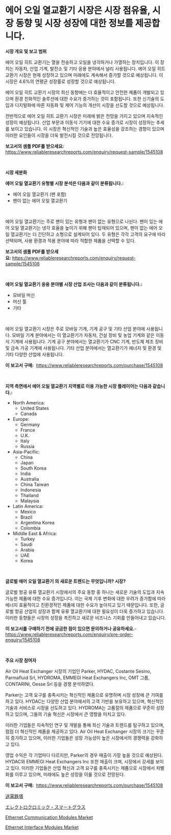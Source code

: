 <p><h1>에어 오일 열교환기 시장은 시장 점유율, 시장 동향 및 시장 성장에 대한 정보를 제공합니다.</h1></p><p><strong>시장 개요 및 보고 범위</strong></p>
<p><p>에어 오일 히트 교환기는 열을 전송하고 오일을 냉각하거나 가열하는 장치입니다. 이 장치는 자동차, 산업 기계, 발전소 및 기타 응용 분야에서 널리 사용됩니다. 에어 오일 히트 교환기 시장은 현재 성장하고 있으며 미래에도 계속해서 증가할 것으로 예상됩니다. 이 시장은 4.6%의 연평균 성장률로 성장할 것으로 예상됩니다.</p><p>에어 오일 히트 교환기 시장의 최신 동향에는 더 효율적이고 안전한 제품이 개발되고 있으며 환경 친화적인 솔루션에 대한 수요가 증가하는 것이 포함됩니다. 또한 신기술의 도입과 디지털화에 따른 자동화 및 제어 기능의 개선이 시장을 선도할 것으로 예상됩니다.</p><p>전반적으로 에어 오일 히트 교환기 시장은 미래에 밝은 전망을 가지고 있으며 지속적인 성장이 예상됩니다. 산업 부문과 이동식 기기에 대한 수요 증가로 시장이 성장하는 추세를 보이고 있습니다. 이 시장은 혁신적인 기술과 높은 효율성을 강조하는 경향이 있으며 이러한 요인들이 시장을 더욱 발전시킬 것으로 전망됩니다.</p></p>
<p><strong>보고서의 샘플 PDF를 받으세요:</strong> <a href="https://www.reliableresearchreports.com/enquiry/request-sample/1545108">https://www.reliableresearchreports.com/enquiry/request-sample/1545108</a></p>
<p>&nbsp;</p>
<p><strong>시장 세분화</strong></p>
<p><strong>에어 오일 열교환기 유형별 시장 분석은 다음과 같이 분류됩니다.:</strong></p>
<p><ul><li>에어 오일 열교환기 (팬 포함)</li><li>팬이 없는 에어 오일 열교환기</li></ul></p>
<p>&nbsp;</p>
<p><p>에어 오일 열교환기는 주로 팬이 있는 유형과 팬이 없는 유형으로 나뉜다. 팬이 있는 에어 오일 열교환기는 냉각 효율을 높이기 위해 팬이 탑재되어 있으며, 팬이 없는 에어 오일 열교환기는 더 간단하고 소형으로 설계되어 있다. 두 유형은 각각 고객의 요구에 따라 선택되며, 사용 환경과 적용 분야에 따라 적합한 제품을 선택할 수 있다.</p></p>
<p><strong>보고서의 샘플 PDF를 받으세요:</strong>&nbsp;<a href="https://www.reliableresearchreports.com/enquiry/request-sample/1545108">https://www.reliableresearchreports.com/enquiry/request-sample/1545108</a></p>
<p>&nbsp;</p>
<p><strong> 에어 오일 열교환기 응용 분야별 시장 산업 조사는 다음과 같이 분류됩니다.:</strong></p>
<p><ul><li>모바일 머신</li><li>머신 툴</li><li>기타</li></ul></p>
<p>&nbsp;</p>
<p><p>에어 오일 열교환기 시장은 주로 모바일 기계, 기계 공구 및 기타 산업 분야에 사용됩니다. 모바일 기계 분야에서는 이 열교환기가 자동차, 건설 장비 및 농업 기계와 같은 이동식 기계에 사용됩니다. 기계 공구 분야에서는 열교환기가 CNC 기계, 반도체 제조 장비 및 금속 가공 기계에 사용됩니다. 기타 산업 분야에서는 열교환기가 에너지 및 환경 및 기타 다양한 산업에 사용됩니다.</p></p>
<p><strong>이 보고서 구매:</strong>&nbsp; <a href="https://www.reliableresearchreports.com/purchase/1545108">https://www.reliableresearchreports.com/purchase/1545108</a></p>
<p>&nbsp;</p>
<p><strong>지역 측면에서 에어 오일 열교환기 지역별로 이용 가능한 시장 플레이어는 다음과 같습니다.:</strong></p>
<p><ul>
    <li>
        North America:
        <ul>
            <li>United States</li>
            <li>Canada</li>
        </ul>
    </li>
    <li>
        Europe:
        <ul>
            <li>Germany</li>
            <li>France</li>
            <li>U.K.</li>
            <li>Italy</li>
            <li>Russia</li>
        </ul>
    </li>
    <li>
        Asia-Pacific:
        <ul>
            <li>China</li>
            <li>Japan</li>
            <li>South Korea</li>
            <li>India</li>
            <li>Australia</li>
            <li>China Taiwan</li>
            <li>Indonesia</li>
            <li>Thailand</li>
            <li>Malaysia</li>
        </ul>
    </li>
    <li>
        Latin America:
        <ul>
            <li>Mexico</li>
            <li>Brazil</li>
            <li>Argentina Korea</li>
            <li>Colombia</li>
        </ul>
    </li>
    <li>
        Middle East & Africa:
        <ul>
            <li>Turkey</li>
            <li>Saudi</li>
            <li>Arabia</li>
            <li>UAE</li>
            <li>Korea</li>
        </ul>
    </li>
    </ul></p>
<p>&nbsp;</p>
<p><strong>글로벌 에어 오일 열교환기 의 새로운 트렌드는 무엇입니까? 시장?</strong></p>
<p><p>글로벌 항공 유류 열교환기 시장에서의 주요 동향 중 하나는 새로운 기술의 도입과 지속가능한 제품에 대한 수요 증가입니다. 이는 국제 기후 변화에 대한 우려가 증가함에 따라 에너지 효율적이고 친환경적인 제품에 대한 수요가 높아지고 있기 때문입니다. 또한, 글로벌 항공 산업의 성장과 함께 유류 열교환기에 대한 필요성이 더욱 증가하고 있습니다. 이러한 동향들은 시장의 성장을 촉진하고 새로운 비즈니스 기회를 만들어내고 있습니다.</p></p>
<p><strong>이 보고서를 구매하기 전에 궁금한 점이 있으면 문의하거나 공유하세요.</strong>- <a href="https://www.reliableresearchreports.com/enquiry/pre-order-enquiry/1545108">https://www.reliableresearchreports.com/enquiry/pre-order-enquiry/1545108</a></p>
<p>&nbsp;</p>
<p><strong>주요 시장 참여자</strong></p>
<p><p>Air Oil Heat Exchanger 시장의 기업인 Parker, HYDAC, Costante Sesino, Parmafluid Srl, HYDROMA, EMMEGI Heat Exchangers Inc, OMT 그룹, CONTARINI, Oesse Srl 등을 경쟁 분석하였다. </p><p>Parker는 고객 요구를 충족시키는 혁신적인 제품으로 유명하며 시장 성장에 큰 기여를 하고 있다. HYDAC는 다양한 산업 분야에서의 고객 기반을 보유하고 있으며, 혁신적인 기술과 서비스로 시장을 선도하고 있다. HYDROMA는 고품질의 제품으로 꾸준히 성장하고 있으며, 그들의 기술 혁신은 시장에서 큰 영향을 미치고 있다.</p><p>이러한 기업들은 지속적인 연구 및 개발을 통해 최신 기술과 트렌드를 탐구하고 있으며, 점점 더 혁신적인 제품을 제공하고 있다. Air Oil Heat Exchanger 시장의 크기는 꾸준히 증가하고 있으며, 이러한 기업들은 성장 가능성이 높은 시장에서의 경쟁력을 강화하고 있다.</p><p>영업 수익은 각 기업마다 다르지만, Parker의 경우 매출이 가장 높을 것으로 예상된다. HYDAC와 EMMEGI Heat Exchangers Inc 또한 매출이 크며, 시장에서 강세를 보이고 있다. 이러한 기업들은 산업 혁신과 고객 요구를 충족시키는 제품으로 시장에서 차별화를 이루고 있으며, 미래에도 높은 성장을 이룰 것으로 전망된다.</p></p>
<p><strong>이 보고서 구매:</strong>&nbsp;&nbsp;<a href="https://www.reliableresearchreports.com/purchase/1545108">https://www.reliableresearchreports.com/purchase/1545108</a></p>
<p><p><a href="https://github.com/marbadji/Market-Research-Report-List-1/blob/main/608217014896.md">送電鉄塔</a></p><p><a href="https://github.com/KaydenJohns1964/Market-Research-Report-List-1/blob/main/141967514897.md">エレクトロクロミック・スマートグラス</a></p><p><a href="https://github.com/indrystar/Market-Research-Report-List-2/blob/main/ethernet-communication-modules-market.md">Ethernet Communication Modules Market</a></p><p><a href="https://github.com/josesg55/Market-Research-Report-List-2/blob/main/ethernet-interface-modules-market.md">Ethernet Interface Modules Market</a></p></p>
